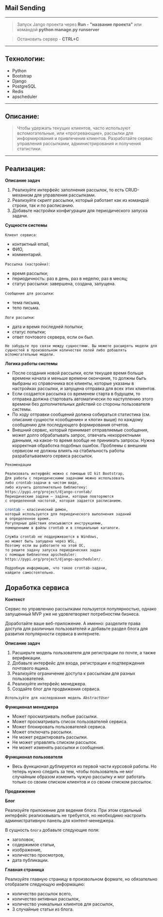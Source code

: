 ## Mail Sending


---

> Запуск Jango проекта через **Run - "название проекта"**
> или командой **python manage.py runserver**

> Остановить сервер - **CTRL+C**
---

## Технологии:
- Python
- Bootstrap
- Django
- PostgreSQL
- Redis
- apscheduler

---

## Описание:

> Чтобы удержать текущих клиентов, часто используют вспомогательные, или «прогревающие», рассылки для информирования и привлечения клиентов.
Разработайте сервис управления рассылками, администрирования и получения статистики.

---
## Реализация:

**Описание задач**

1. Реализуйте интерфейс заполнения рассылок, то есть CRUD-механизм для управления рассылками.
2. Реализуйте скрипт рассылки, который работает как из командой строки, так и по расписанию.
3. Добавьте настройки конфигурации для периодического запуска задачи.

**Сущности системы**

`Клиент сервиса`:
- контактный email,
- ФИО,
- комментарий.

`Рассылка (настройки)`:
- время рассылки;
- периодичность: раз в день, раз в неделю, раз в месяц;
- статус рассылки: завершена, создана, запущена.

`Сообщение для рассылки`:
- тема письма,
- тело письма.

`Логи рассылки`:
- дата и время последней попытки;
- статус попытки;
- ответ почтового сервера, если он был.

`Не забудьте про связи между сущностями. Вы можете расширять модели для сущностей в произвольном количестве полей либо добавлять вспомогательные модели.`

**Логика работы системы**

- После создания новой рассылки, если текущее время больше времени начала и меньше времени окончания, то должны быть выбраны из справочника все клиенты, которые указаны в настройках рассылки, и запущена отправка для всех этих клиентов.
- Если создается рассылка со временем старта в будущем, то отправка должна стартовать автоматически по наступлению этого времени без дополнительных действий со стороны пользователя системы.
- По ходу отправки сообщений должна собираться статистика (см. описание сущности «сообщение» и «логи» выше) по каждому сообщению для последующего формирования отчетов.
- Внешний сервис, который принимает отправляемые сообщения, может долго обрабатывать запрос, отвечать некорректными данными, на какое-то время вообще не принимать запросы. Нужна корректная обработка подобных ошибок. Проблемы с внешним сервисом не должны влиять на стабильность работы разрабатываемого сервиса рассылок.

```bash
‍Рекомендации

Реализовать интерфейс можно с помощью UI kit Bootstrap.
Для работы с периодическими задачами можно использовать 
либо crontab-задачи в чистом виде, 
либо изучить дополнительно библиотеку: 
https://pypi.org/project/django-crontab/
‍Периодические задачи — задачи, которые повторяются 
с определенной частотой, которая задается расписанием.

crontab — классический демон, 
который используется для периодического выполнения заданий 
в определенное время. 
Регулярные действия описываются инструкциями, 
помещенными в файлы crontab и в специальные каталоги.

Служба crontab не поддерживается в Windows, 
но может быть запущена через WSL. 
Поэтому если вы работаете на этой ОС, 
то решите задачу запуска периодических задач 
с помощью библиотеки apscheduler: 
https://pypi.org/project/django-apscheduler/.

Подробную информацию, что такое crontab-задачи, 
найдите самостоятельно.
```

## **Доработка сервиса**

**Контекст**

Сервис по управлению рассылками пользуется популярностью, однако запущенный MVP уже не удовлетворяет потребностям бизнеса.

Доработайте ваше веб-приложение. А именно: разделите права доступа для различных пользователей и добавьте раздел блога для развития популярности сервиса в интернете.

**Описание задач**

1. Расширьте модель пользователя для регистрации по почте, а также верификации.
2. Добавьте интерфейс для входа, регистрации и подтверждения почтового ящика.
3. Реализуйте ограничение доступа к рассылкам для разных пользователей.
4. Реализуйте интерфейс менеджера.
5. Создайте блог для продвижения сервиса.

`Используйте для наследования модель AbstractUser`


**Функционал менеджера**
- Может просматривать любые рассылки.
- Может просматривать список пользователей сервиса.
- Может блокировать пользователей сервиса.
- Может отключать рассылки.
- Не может редактировать рассылки.
- Не может управлять списком рассылок.
- Не может изменять рассылки и сообщения.

**Функционал пользователя**
- Весь функционал дублируется из первой части курсовой работы. Но теперь нужно следить за тем, чтобы пользователь не мог случайным образом изменить чужую рассылку и мог работать только со своим списком клиентов и со своим списком рассылок.

**Продвижение**

**Блог**

Реализуйте приложение для ведения блога. При этом отдельный интерфейс реализовывать не требуется, но необходимо настроить административную панель для контент-менеджера.

В сущность `блога` добавьте следующие поля:

- заголовок,
- содержимое статьи,
- изображение,
- количество просмотров,
- дата публикации.

**Главная страница**

Реализуйте главную страницу в произвольном формате, но обязательно отобразите следующую информацию:

- количество рассылок всего,
- количество активных рассылок,
- количество уникальных клиентов для рассылок,
- 3 случайные статьи из блога.
